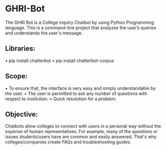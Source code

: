 # GHRI-Bot

The GHRI Bot is a College inquiry Chatbot by using Python Programming language. This is a command-line project that analyzes the user’s queries and understands the user's message.

## Libraries:
•	pip install chatterbot
• pip install chatterbot-corpus

## Scope:

•	To ensure that, the interface is very easy and simply understandable by the user.
•	The user is permitted to ask any number of questions with respect to institution.
•	Quick resolution for a problem.

## Objective:

Chatbots allow colleges to connect with users in a personal way without the expense of human representatives. For example, many of the questions or issues students/users have are common and easily answered. That's why colleges/companies create FAQs and troubleshooting guides.



